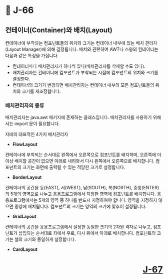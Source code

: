 # 📖 J-66

## 컨테이너(Container)와 배치(Layout)
<p>
  컨테이너에 부착되는 컴포넌트들의 위치와 크기는 컨테이너 내부에 있는 배치 관리자(Layout Manager)에 의해 결정됩니다.
  배치와 관련하여 AWT나 스윙의 컨테이너는 다음과 같은 특징을 가집니다.
</p>

* 컨테이너마다 배치관리자가 하나씩 있다(배치관리자를 삭제할 수도 있다).
* 배치관리자는 컨테이너에 컴포넌트가 부착되는 시점에 컴포넌트의 위치와 크기를 결정한다.
* 컨테이너의 크기가 변경되면 배치관리자는 컨테이너 내부의 모든 컴포넌트들의 위치와 크기를 재조정합니다.

### 배치관리자의 종류
<p>
  배치관리자는 java.awt 패키지에 존재하는 클래스입니다. 배치관리자를 사용하기 위해서는 import 문이 필요합니다.
</p>
<p>
  자바의 대표적인 4가지 배치관리자
</p>

* **FlowLayout**
<p>
  컨테이너에 부착되는 순서대로 왼쪽에서 오른쪽으로 컴포넌트를 배치하며, 오른쪽에 더 이상 배치할 공간이 없으면 아래로 내려와서 다시 왼쪽에서 오른쪽으로 배치합니다.
  컴포넌트의 크기는 화면에 출력될 수 있는 적당한 크기로 설정합니다.
</p>

* **BorderLayout**
<p>
  컨테이너의 공간을 동(EAST), 서(WEST), 남(SOUTH), 북(NORTH), 중앙(ENTER)의 5개의 영역으로 나누고 응용프로그램에서 지정한 영역에 컴포넌트를 배치합니다.
  응용프로그램에서는 5개의 영역 중 하나를 반드시 지정하여야 합니다. 
  영역을 지정하지 않으면 중앙에 배치됩니다.
  컴포넌트의 크기는 영역의 크기에 맞추어 설정됩니다.
</p>
  
* **GridLayout**
<p>
  컨테이너의 공간을 응용프로그램에서 설정한 동일한 크기의 2차원 격자로 나누고, 컴포넌트가 삽입되는 순서대로 좌에서 우로, 
  다시 위에서 아래로 배치합니다. 컴포넌트의 크기는 셀의 크기와 동일하게 설정합니다.
</p>
 
* **CardLayout**
<p>
  
</p>



# <p align="right">[J-67](./J_67.md)</p>

